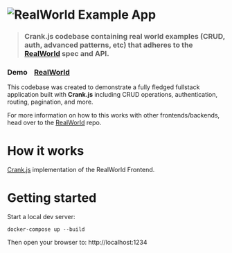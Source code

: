 # ![RealWorld Example App](logo.png)

> ### Crank.js codebase containing real world examples (CRUD, auth, advanced patterns, etc) that adheres to the [RealWorld](https://github.com/gothinkster/realworld) spec and API.

### Demo&nbsp;&nbsp;&nbsp;&nbsp;[RealWorld](https://github.com/gothinkster/realworld)

This codebase was created to demonstrate a fully fledged fullstack application built with **Crank.js** including CRUD operations, authentication, routing, pagination, and more.

For more information on how to this works with other frontends/backends, head over to the [RealWorld](https://github.com/gothinkster/realworld) repo.

# How it works

[Crank.js](https://crank.js.org/) implementation of the RealWorld Frontend.

# Getting started

Start a local dev server:

```
docker-compose up --build
```

Then open your browser to: http://localhost:1234
